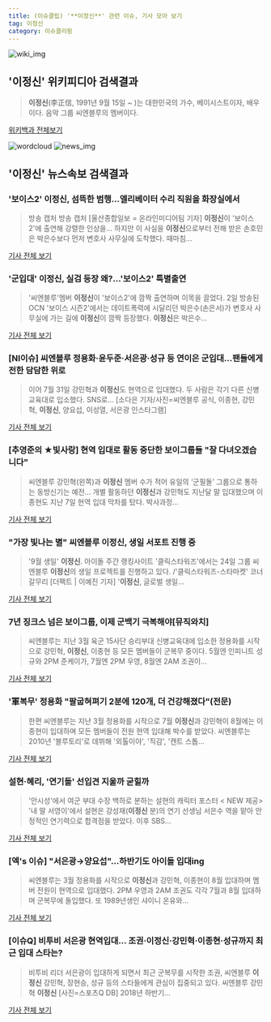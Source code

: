 ```yaml
---
title: (이슈클립) '**이정신**' 관련 이슈, 기사 모아 보기
tag: 이정신
category: 이슈클리핑
---
```

![wiki_img](https://user-images.githubusercontent.com/42597476/44503234-41136a80-a6d0-11e8-9071-6fc6418eafe4.png)
## **'**이정신**'** 위키피디아 검색결과
>**이정신**(李正信, 1991년 9월 15일 ~ )는 대한민국의 가수, 베이시스트이자, 배우이다. 음악 그룹 씨엔블루의 멤버이다.

<a href="https://ko.wikipedia.org/wiki/이정신" target="_blank">위키백과 전체보기</a>

![wordcloud](https://s3.ap-northeast-2.amazonaws.com/lyrics101-wordcloud/2018-09-03-1535901268.png)
![news_img](https://user-images.githubusercontent.com/42597476/44507050-1206f400-a6e4-11e8-8d98-7ffbfebb353f.png)
## **'**이정신**'** 뉴스속보 검색결과
### '보이스2' **이정신**, 섬뜩한 범행…엘리베이터 수리 직원을 화장실에서

>방송 캡처 방송 캡처 [울산종합일보 = 온라인미디어팀 기자] **이정신**이 '보이스2'에 출연해 강렬한 인상을... 하지만 이 사실을 **이정신**으로부터 전해 받은 손호민은 박은수보다 먼저 변호사 사무실에 도착했다. 때마침...

<a href="http://www.ujnews.co.kr/news/articleView.html?idxno=422340" target="_blank">기사 전체 보기</a>

### '군입대' **이정신**, 실검 등장 왜?…'보이스2' 특별출연

>'씨엔블루'멤버 **이정신**이 '보이스2'에 깜짝 출연하며 이목을 끌었다. 2일 방송된 OCN '보이스 시즌2'에서는 데이트폭력에 시달리던 박은수(손은서)가 변호사 사무실에 가는 길에 **이정신**이 깜짝 등장했다. **이정신**은 박은수...

<a href="http://news20.busan.com/controller/newsController.jsp?newsId=20180903000001" target="_blank">기사 전체 보기</a>

### [NI이슈] 씨엔블루 정용화·윤두준·서은광·성규 등 연이은 군입대…팬들에게 전한 담담한 위로

>이어 7월 31일 강민혁과 **이정신**도 현역으로 입대했다. 두 사람은 각기 다른 신병교육대로 입소했다. SNS로... [소다은 기자/사진=씨엔블루 공식, 이종현, 강민혁, **이정신**, 양요섭, 이성열, 서은광 인스타그램]

<a href="http://www.starseoultv.com/news/articleView.html?idxno=505334" target="_blank">기사 전체 보기</a>

### [추영준의 ★빛사랑] 현역 입대로 활동 중단한 보이그룹들 "잘 다녀오겠습니다"

>씨엔블루 강민혁(왼쪽)과 **이정신** 멤버 수가 적어 유일의 ‘군필돌’ 그룹으로 통하는 동방신기는 예전... 개별 활동하던 **이정신**과 강민혁도 지난달 말 입대했으며 이종현도 지난 7일 현역 입대 막차를 탔다. 박사과정...

<a href="http://www.segye.com/content/html/2018/08/24/20180824005329.html?OutUrl=naver" target="_blank">기사 전체 보기</a>

### "가장 빛나는 별" 씨엔블루 **이정신**, 생일 서포트 진행 중

>'9월 생일' **이정신**. 아이돌 주간 랭킹사이트 '클릭스타워즈'에서는 24일 그룹 씨엔블루 **이정신**의 생일 프로젝트를 진행하고 있다. /'클릭스타워즈-스타마켓' 코너 갈무리 [더팩트 | 이예진 기자] '**이정신**, 글로벌 생일...

<a href="http://news.tf.co.kr/stars/read/starwars/1731563.htm" target="_blank">기사 전체 보기</a>

### 7년 징크스 넘은 보이그룹, 이제 군백기 극복해야[뮤직와치]

>씨엔블루는 지난 3월 육군 15사단 승리부대 신병교육대에 입소한 정용화를 시작으로 강민혁, **이정신**, 이종현 등 모든 멤버들이 군복무 중이다. 5월엔 인피니트 성규와 2PM 준케이가, 7월엔 2PM 우영, 8월엔 2AM 조권이...

<a href="http://www.newsen.com/news_view.php?uid=201808231507262410" target="_blank">기사 전체 보기</a>

### '軍복무' 정용화 "팔굽혀펴기 2분에 120개, 더 건강해졌다"(전문)

>한편 씨엔블루는 지난 3월 정용화를 시작으로 7월 **이정신**과 강민혁이 8월에는 이종현이 입대하며 모든 멤버들이 전원 현역 입대해 박수를 받았다. 씨엔블루는 2010년 '블루토리'로 데뷔해 '외톨이야', '직감', '캔트 스톱...

<a href="http://sports.chosun.com/news/ntype.htm?id=201808230100203490015492&servicedate=20180822" target="_blank">기사 전체 보기</a>

### 설현·혜리, '연기돌' 선입견 지울까 굳힐까

>'안시성'에서 여군 부대 수장 백하로 분하는 설현의 캐릭터 포스터 < NEW 제공> '내 딸 서영이'에서 설현은 강성재(**이정신** 분)의 연기 선생님 서은수 역을 맡아 안정적인 연기력으로 합격점을 받았다.  이후 SBS...

<a href="http://www.sisaweek.com/news/articleView.html?idxno=112473" target="_blank">기사 전체 보기</a>

### [엑's 이슈] "서은광→양요섭"…하반기도 아이돌 입대ing

>씨엔블루는 3월 정용화를 시작으로 **이정신**과 강민혁, 이종현이 8월 입대하며 멤버 전원이 현역으로 입대했다.  2PM 우영과 2AM 조권도 각각 7월과 8월 입대하며 군복무에 돌입했다.   또 1989년생인 샤이니 온유와...

<a href="http://www.xportsnews.com/?ac=article_view&entry_id=1010566" target="_blank">기사 전체 보기</a>

### [이슈Q] 비투비 서은광 현역입대… 조권·**이정신**·강민혁·이종현·성규까지 최근 입대 스타는?

>비투비 리더 서은광이 입대하게 되면서 최근 군복무를 시작한 조권, 씨엔블루 **이정신** 강민혁, 장현승, 성규 등의 스타들에게 관심이 집중되고 있다. 씨엔블루 강민혁 **이정신** [사진=스포츠Q DB] 2018년 하반기...

<a href="http://www.sportsq.co.kr/news/articleView.html?idxno=299374" target="_blank">기사 전체 보기</a>


